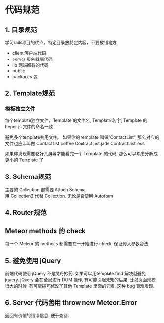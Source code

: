
# 代码规范

## 1. 目录规范

学习rails项目的优点，特定目录放特定内容，不要放错地方
- client 客户端代码
- server 服务器端代码
- lib 两端都有的代码
- public 
- packages 包

## 2. Template规范

### 模板独立文件
 每个template独立文件，Template 的文件名, Template 名字, Template 的 heper js 文件的命名一致

避免多个template共用文件。
如果你的 template 叫做"ContactList", 那么对应的文件也应叫叫做 ContactList.coffee ContractList.jade ContractList.less 

如果你发现需要卷好几屏幕才能看完一个 Template 的代码, 那么可以考虑分解成更小的 Template 了

## 3. Schema规范

主要的 Collection 都需要 Attach Schema.   
用 Collection2 代替 Collection. 无论是否使用 Autoform


## 4. Router规范

## Meteor methods 的 check
每一个 Meteor 的 methods 都需要在一开始进行 check. 保证传入参数合法.


## 5. 避免使用 jQuery

前端代码使用 jQuery 不是灵丹妙药. 如果可以用template.find 解决就避免 jquery. jQuery 会在全局进行 DOM 操作, 有可能引起未知的后果. 比如页面规模很大的时候, 有可能碰巧修改了其他 Template 里面的元素. 这种 bug 很难发现.

## 6. Server 代码善用 throw new Meteor.Error

返回有价值的错误信息. 便于查错.
